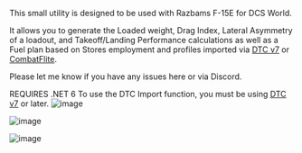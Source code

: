 
This small utility is designed to be used with Razbams F-15E for DCS World. 

It allows you to generate the Loaded weight, Drag Index, Lateral Asymmetry of a loadout, and Takeoff/Landing Performance calculations as well as a Fuel plan based on Stores employment and profiles imported via [DTC v7](https://github.com/the-paid-actor/dcs-dtc) or [CombatFlite](https://www.combatflite.com/). 

Please let me know if you have any issues here or via Discord. 

REQUIRES .NET 6
To use the DTC Import function, you must be using [DTC v7](https://github.com/the-paid-actor/dcs-dtc)
 or later. 
![image](https://github.com/crazydunc/F-15E-Strike-Eagle-Performance-Calculator/assets/12380846/fc7762c4-c1d6-40e3-bf21-20fcf083f841)

![image](https://github.com/crazydunc/F-15E-Strike-Eagle-Performance-Calculator/assets/12380846/d6981787-42e1-4232-8c5d-9b8da575f0db)

![image](https://github.com/crazydunc/F-15E-Strike-Eagle-Performance-Calculator/assets/12380846/85880841-5b9a-4f60-81b0-62d826b7f85e)

